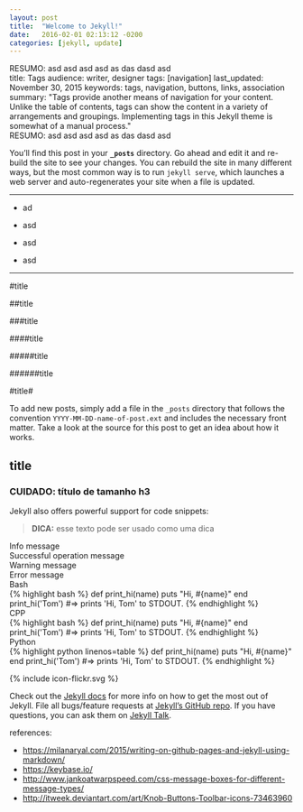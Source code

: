 ```yaml
---
layout: post
title:  "Welcome to Jekyll!"
date:   2016-02-01 02:13:12 -0200
categories: [jekyll, update]
---
```


<div class="objectives">RESUMO: asd asd asd asd as das dasd asd</div>
title: Tags
audience: writer, designer
tags: [navigation]
last_updated: November 30, 2015
keywords: tags, navigation, buttons, links, association
summary: "Tags provide another means of navigation for your content. Unlike the table of contents, tags can show the content in a variety of arrangements and groupings. Implementing tags in this Jekyll theme is somewhat of a manual process."



<div class="summary">RESUMO: asd asd asd asd as das dasd asd</div>

You’ll find this post in your **`_posts`** directory. Go ahead and edit it and re-build the site to see your changes. You can rebuild the site in many different ways, but the most common way is to run `jekyll serve`, which launches a web server and auto-regenerates your site when a file is updated.




---

* ad

* asd

* asd

* asd

---

#title

##title

###title

####title

#####title

######title

#title# 

To add new posts, simply add a file in the `_posts` directory that follows the convention `YYYY-MM-DD-name-of-post.ext` and includes the necessary front matter. Take a look at the source for this post to get an idea about how it works.

## title

### CUIDADO: título de tamanho h3

Jekyll also offers powerful support for code snippets:

> **DICA:** esse texto pode ser usado como uma dica



<div class="info">Info message</div>

<div class="success">Successful operation message</div>

<div class="warning">Warning message</div>

<div class="error">Error message</div>


<div class="bash">Bash</div>
{% highlight bash %}
def print_hi(name)
  puts "Hi, #{name}"
end
print_hi('Tom')
#=> prints 'Hi, Tom' to STDOUT.
{% endhighlight %}


<div class="cpp">CPP</div>
{% highlight bash %}
def print_hi(name)
  puts "Hi, #{name}"
end
print_hi('Tom')
#=> prints 'Hi, Tom' to STDOUT.
{% endhighlight %}


<div class="python">Python</div>
{% highlight python linenos=table %}
def print_hi(name)
  puts "Hi, #{name}"
end
print_hi('Tom')
#=> prints 'Hi, Tom' to STDOUT.
{% endhighlight %}

{% include icon-flickr.svg %}

Check out the [Jekyll docs][jekyll-docs] for more info on how to get the most out of Jekyll. File all bugs/feature requests at [Jekyll’s GitHub repo][jekyll-gh]. If you have questions, you can ask them on [Jekyll Talk][jekyll-talk].

references: 
* https://milanaryal.com/2015/writing-on-github-pages-and-jekyll-using-markdown/
* https://keybase.io/
* http://www.jankoatwarpspeed.com/css-message-boxes-for-different-message-types/
* http://itweek.deviantart.com/art/Knob-Buttons-Toolbar-icons-73463960
 


[jekyll-docs]: http://jekyllrb.com/docs/home
[jekyll-gh]:   https://github.com/jekyll/jekyll
[jekyll-talk]: https://talk.jekyllrb.com/
